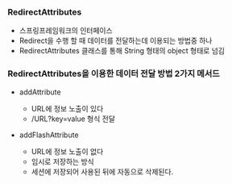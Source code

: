 ### **RedirectAttributes** ###
- 스프링프레임워크의 인터페이스
- Redirect을 수행 할 때 데이터를 전달하는데 이용되는 방법중 하나
- RedirectAttributes 클래스를 통해 String 형태의 object 형태로 넘김

### **RedirectAttributes을 이용한 데이터 전달 방법 2가지 메서드**
- addAttribute
    - URL에 정보 노출이 있다
    - /URL?key=value 형식 전달 

- addFlashAttribute
    - URL에 정보 노출이 없다
    - 임시로 저장하는 방식
    - 세션에 저장되어 사용된 뒤에 자동으로 삭제된다.
